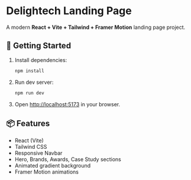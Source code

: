 # Delightech Landing Page

A modern **React + Vite + Tailwind + Framer Motion** landing page project.

## 🚀 Getting Started

1. Install dependencies:
   ```bash
   npm install
   ```

2. Run dev server:
   ```bash
   npm run dev
   ```

3. Open [http://localhost:5173](http://localhost:5173) in your browser.

## 📦 Features
- React (Vite)
- Tailwind CSS
- Responsive Navbar
- Hero, Brands, Awards, Case Study sections
- Animated gradient background
- Framer Motion animations
